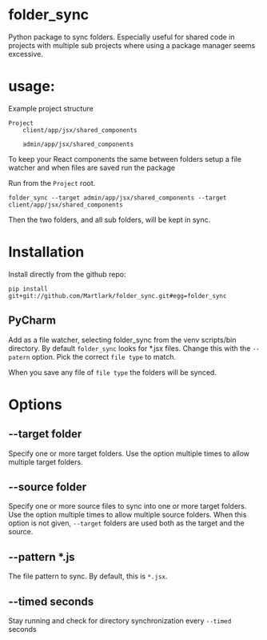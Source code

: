 folder_sync
===========

Python package to sync folders.  Especially useful for shared code
in projects with multiple sub projects where using a package manager
seems excessive.

usage:
======

Example project structure
    
    Project
        client/app/jsx/shared_components
    
        admin/app/jsx/shared_components
    
To keep your React components the same between folders setup a file watcher
and when files are saved run the package

Run from the `Project` root.

    folder_sync --target admin/app/jsx/shared_components --target client/app/jsx/shared_components

Then the two folders, and all sub folders, will be kept in sync.

Installation
============

Install directly from the github repo:

    pip install git+git://github.com/Martlark/folder_sync.git#egg=folder_sync

PyCharm
-------

Add as a file watcher, selecting folder_sync from the venv scripts/bin
directory.  By default `folder_sync` looks for *.jsx files.  Change this
with the `--patern` option.  Pick the correct `file type` to match.

When you save any file of `file type` the folders will be synced.

Options
=======

--target folder
---------------

Specify one or more target folders.
Use the option multiple times to allow multiple target folders.

--source folder
---------------

Specify one or more source files to sync into one or more target folders.
Use the option multiple times to allow multiple source folders.  When this
option is not given, `--target` folders are used both as the target and the 
source.

--pattern *.js
--------------

The file pattern to sync.  By default, this is `*.jsx`.

--timed seconds
---------------

Stay running and check for directory synchronization every `--timed` seconds
